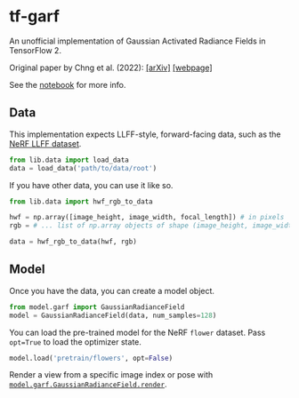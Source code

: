 # tf-garf

An unofficial implementation of Gaussian Activated Radiance Fields in TensorFlow 2.

Original paper by Chng et al. (2022): [[arXiv]](https://arxiv.org/abs/2204.05735) [[webpage]](https://sfchng.github.io/garf/)

See the [notebook](/garf.ipynb) for more info.

## Data

This implementation expects LLFF-style, forward-facing data, such as the [NeRF LLFF dataset](https://drive.google.com/drive/folders/14boI-o5hGO9srnWaaogTU5_ji7wkX2S7).

```python
from lib.data import load_data
data = load_data('path/to/data/root')
```

If you have other data, you can use it like so.

```python
from lib.data import hwf_rgb_to_data

hwf = np.array([image_height, image_width, focal_length]) # in pixels
rgb = # ... list of np.array objects of shape (image_height, image_width, 3)

data = hwf_rgb_to_data(hwf, rgb)
```

## Model

Once you have the data, you can create a model object.

```python
from model.garf import GaussianRadianceField
model = GaussianRadianceField(data, num_samples=128)
```

You can load the pre-trained model for the NeRF `flower` dataset. Pass `opt=True` to load the optimizer state.

```python
model.load('pretrain/flowers', opt=False)
````

Render a view from a specific image index or pose with [`model.garf.GaussianRadianceField.render`](https://github.com/laura-a-n-n/tf-garf/blob/main/model/garf.py#L160).
